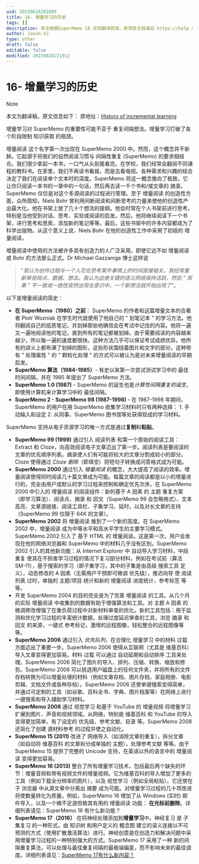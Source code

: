 ```yaml
---
uid: 20230616201805
title: 16- 增量学习的历史
tags: []
description: 本文根据SuperMemo 18 文档翻译而成，原项目文档请见 https://help.supermemo.org/wiki/Incremental_learning
author: Jason-XJ
type: other
draft: false
editable: false
modified: 20230828221912
---
```


# 16- 增量学习的历史

>[!NOTE]
>本文为翻译稿，原文信息如下：
>原地址：[History of incremental learning](https://help.supermemo.org/wiki/Incremental_learning#History_of_incremental_learning)

增量学习对 SuperMemo 的重要性可能不亚于 重复间隔想法。增量学习打破了各个阶段限制 知识获取 的瓶颈。

增量阅读 这个名字第一次出现在 SuperMemo 2000 中。然而，这个概念并不新鲜。它起源于将我们的自然阅读习惯与 间隔性重复 (SuperMemo) 的要求相结合。我们很少拿起一本书，一口气从头到尾看完。在学校，我们经常会翻阅不同课程的教科书。在家里，我们不再读书看报，而是去看电视。各种需求和兴趣的结合决定了我们在阅读单个文本时的深度。SuperMemo 将这一概念推向了极致，它让你只阅读一本书的一章中的一句话，然后再去读一千个书和/或文章的 摘录。SuperMemo 仅仅是对这个多源阅读的过程进行管理。至于 增量阅读 的创造性方面，众所周知，Niels Bohr 曾利用间断阅读和间断思考的力量来使他的创造性产出最大化。他在书架上放了几十个想法的提纲。他会时常在个人书架前进行思考，特别是当他受到对话、思考、实验或阅读的启发。然后，他将继续阅读下一个书架，进行思考和思索，添加新的笔记等等。最后，这些书架中的许多内容都成为了科学出版物。从这个意义上说，Niels Bohr 在他的创造性工作中采用了初级的 增量阅读。

增量阅读中使用的方法被许多具有创造力的人广泛采用。即使它远不如 增量阅读 或 Bohr 的方法那么正式。Dr Michael Gazzaniga 博士这样说

> "*我认为创作过程与一个人花在思考某件事情上的时间直接相关。我经常重新审视观点、数据、想法。我认为这使关键的语义网络保持活跃，然后 " 宾果 " 不一致或一致性突然出现在意识中，一个新想法就开始出现了*“。

以下是增量阅读的简史：

- **在 SuperMemo（1980）之前**： SuperMemo 的作者和这篇增量文本的合著者 Piotr Wozniak 在学生时代就使用了他自己的 " 划笔记本 " 的学习方法。他将翻阅自己的纸质笔记，并划掉那些他确信会在考试中记住的内容。他将一遍又一遍地阅读他的笔记，直到所有的笔记都被划掉。由于需要阅读的内容越来越少，所以每一遍的速度都很快。这种方法几乎可以保证考试成绩优异。他所有的讲义上都布满了划掉的图形，这些形状围绕着图片和文字的部分。这种带有 " 处理属性 " 的 " 颗粒化处理 " 的方式可以被认为是对未来增量阅读的早期启发。
- **SuperMemo 算法（1984-1985）**- 有史以来第一次尝试测试学习中的 最佳时间间隔，并在 1985 年提出了 SuperMemo 方法。
- **SuperMemo 1.0 (1987)** - SuperMemo 的诞生也是*计算性间隔重复的诞生*，即使用计算机来计算学习中的 最佳间隔。
- **SuperMemo 2 - SuperMemo 98 (1987-1998)** - 在 1987-1998 年期间，SuperMemo 的用户在用 SuperMemo 收集学习材料时只有两种选择：
       1. 手动输入和设定
       2. 从同事、SuperMemo 图书馆等处获得现成的学习材料。

SuperMemo 支持从电子资源学习的唯一方式是通过**复制**和**粘贴**。

- **SuperMemo 99 (1999)** 通过引入 阅读列表 和第一个原始的阅读工具： Extract 和 Cloze，向高效阅读电子文章迈出了第一步。阅读列表是要阅读的文章的优先顺序列表。摘录使人们有可能将较大的文章分割成较小的部分。Cloze 使得通过 *Cloze 删除*（即填空）将短句子转换成问答格式成为可能。
- **SuperMemo 2000** 通过引入 *增量阅读* 的概念，大大提高了阅读的效率。增量阅读使得同时阅读几十篇文章成为可能。每篇文章的阅读都是以小的增量进行的，完全由用户或默认的学习过程来控制和确定优先次序。在 SuperMemo 2000 中引入的 增量阅读 的阅读组件：新的基于 A 因素 的 主题 重复方案（即学习算法）、阅读点、摘录 和 回文（SuperMemo 99 会忽略格式）、文本高亮、文章源链接、阅读工具栏、子集学习、延时，以及对长文章的支持（SuperMemo 99 仅限于 64K 的文章）。
- **SuperMemo 2002** 将 增量阅读 推到了一个新的高度。在 SuperMemo 2002 中，增量阅读 成为中等水平和高水平学生的主要学习模式。SuperMemo 2002 引入了 基于 HTML 的 增量阅读。这是第一次，用户会发现在他的网络浏览器和 SuperMemo 中的材料几乎没有区别。SuperMemo 2002 引入的其他新功能：从 Internet Explorer 中 自动导入学习材料，中段重复 使其在不损害学习过程的情况下复习部分材料，例如在考试前（算法 SM-11），基于搜索的学习（即子集学习，其中的子集是由高级 搜索工具 定义），动态修改的 A 因素（无需用户干预即可微调 优先级），推迟向导 使 阅读列表 过时，单独的 主题/项目 统计和新的 增量阅读 进度统计，参考标签 等等。
- 开发 SuperMemo 2004 的目的完全是为了完善 增量阅读 的工具。从几个月的实际 增量阅读 中收集到的数据有助于增强算法和工具。对 主题 A 因素 的微调修改增强了在重负荷过程中对新材料审查的优化。新的工具包括：用于监测和优化学习过程的丰富统计数据，处理过度延迟审查的工具，浏览 摘录 和 回文 的来源，一键式 参考标记，激增的远程图像，轻松整合的远程图像等等。
- **SuperMemo 2006** 通过引入 *优先队列*，在合理化 增量学习 中的材料 过载 方面迈出了重要一步。SuperMemo 2006 使得从互联网（尤其是 维基百科）导入文章变得更加容易。材料 过载 可以通过 自动延期和自动排序 工具来处理。SuperMemo 2006 简化了图片的导入、排列、压缩、转换、缩放和修剪。SuperMemo 2006 可以挑选用户磁盘上的任何文件夹，并将所有的文件存档转换为可以增量处理的材料（例如文章存档、图片存档、家庭相册、电影剪辑、文档文件或各种存档）。SuperMemo 2006 还使单键搜索变得简单，并通过可定制的工具（如谷歌、百科全书、字典、图片档案等）在网络上进行一键搜索和导入辅助学习材料。
- **SuperMemo 2008** 通过 视觉学习 和基于 YouTube 的 增量视频 将增量学习扩展到图片、声音和视频领域。从网络，特别是 维基百科 和 YouTube 的导入变得更加简单，有了设定的 优先级、参考文献、目录 等。SuperMemo 2008 还简化了创建 源材料参考 的过程并使之自动化。
- **SuperMemo 15 (2011)** 改进了 网络导入（如消除文章的重复），拆分文章（如自动将 维基百科 的文章拆分成单独的 主题），处理参考文献 等等。由于 SuperMemo 15 提供了完整的 Unicode 支持，在英语以外的语言中的 增量阅读 变得更加容易。
- **SuperMemo 16 (2013)** 整合了所有增量学习技术，包括最后两个缺失的环节：增量音频和带有视频文件的增量视频。它为维基百科的导入增加了更多的工具（例如下载全分辨率的图片），以及 视觉学习（例如全局粘贴）。它还使在子 浏览器 中从源文章中分离出 摘要 成为可能。对增量学习过程的几十项改进将使数量转化为质量。例如，SuperMemo 16 增加了从 Windows (实时) 邮件导入，以及一个微不足道但极其有用的 增量阅读 功能： **在光标前删除**。详细列表请见：SuperMemo 16 有什么新功能？
- **SuperMemo 17（2016）** 在将神经处理添加到**增量学习**中。神经复习 是 子集复习 的一种形式，由 知识树 和用户定义的 概念图 建立的语义连接以不可预测的方式（使用扩散激活算法）进行。神经创意是在创造力和解决问题中采用增量学习过程的一种特别强大的方式。SuperMemo 17 采用了一种 新的间隔重复算法，可以处理与最佳重复间隔的最极端偏差，而不影响未来的最佳调度。详细列表请见：[SuperMemo 17有什么新内容？](http://super-memory.com/help/new.htm)